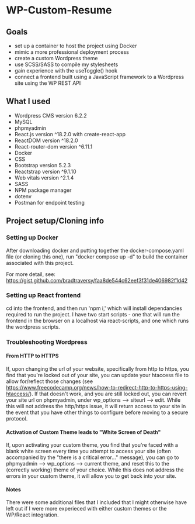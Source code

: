 # WP-Custom-Resume

## Goals 
- set up a container to host the project using Docker
- mimic a more professional deployment process
- create a custom Wordpress theme
- use SCSS/SASS to compile my stylesheets
- gain experience with the useToggle() hook
- connect a frontend built using a JavaScript framework to a Wordpress site using the WP REST API

## What I used 
- Wordpress CMS version 6.2.2
- MySQL
- phpmyadmin
- React.js version ^18.2.0 with create-react-app
- ReactDOM version ^18.2.0
- React-router-dom version ^6.11.1
- Docker
- CSS
- Bootstrap version 5.2.3
- Reactstrap version ^9.1.10
- Web vitals version ^2.1.4
- SASS 
- NPM package manager 
- dotenv
- Postman for endpoint testing

## Project setup/Cloning info

### Setting up Docker
After downloading docker and putting together the docker-compose.yaml file (or cloning this one), run "docker compose up -d" to build the container associated with this project. 

For more detail, see: https://gist.github.com/bradtraversy/faa8de544c62eef3f31de406982f1d42

### Setting up React frontend
cd into the frontend, and then run 'npm i,' which will install dependancies required to run the project. I have two start scripts - one that will run the frontend in the browser on a localhost via react-scripts, and one which runs the wordpress scripts. 


### Troubleshooting Wordpress

#### From HTTP to HTTPS
If, upon changing the url of your website, specifically from http to https, you find that you're locked out of your site, you can update your htaccess file to allow for/reflect those changes (see https://www.freecodecamp.org/news/how-to-redirect-http-to-https-using-htaccess/). If that doesn't work, and you are still locked out, you can revert your site url on phpmyadmin, under wp_options --> siteurl --> edit. While this will not address the http/https issue, it will return access to your site in the event that you have other things to configure before moving to a secure protocol. 

#### Activation of Custom Theme leads to "White Screen of Death"
If, upon activating your custom theme, you find that you're faced with a blank white screen every time you attempt to access your site (often accompanied by the "there is a critical error..." message), you can go to phpmyadmin --> wp_options --> current theme, and reset this to the (correctly working) theme of your choice. While this does not address the errors in your custom theme, it will allow you to get back into your site.

#### Notes
There were some additional files that I included that I might otherwise have left out if I were more experieced with either custom themes or the WP/React integration. 

